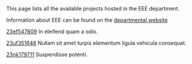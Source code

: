 This page lists all the available projects hosted in the EEE department.

Information about EEE can be found on the [departmental website](https://www.example.com/dept5)

[23ef547809](/projects/23ef547809.md) In eleifend quam a odio.

[23uf351648](/projects/23uf351648.md) Nullam sit amet turpis elementum ligula vehicula consequat.

[23nk179711](/projects/23nk179711.md) Suspendisse potenti.